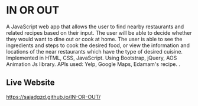 # IN OR OUT
A JavaScript web app that allows the user to find nearby restaurants and related recipes based on their input. The user will be able to decide whether they would want to dine out or cook at home. The user is able to see the ingredients and steps to cook the desired food, or view the information and locations of the near restaurants which have the type of desired cuisine. Implemented in HTML, CSS, JavaScript. Using Bootstrap, jQuery, AOS Animation Js library. APIs used: Yelp, Google Maps, Edamam's recipe. 
.
## Live Website
https://sajadgzd.github.io/IN-OR-OUT/
